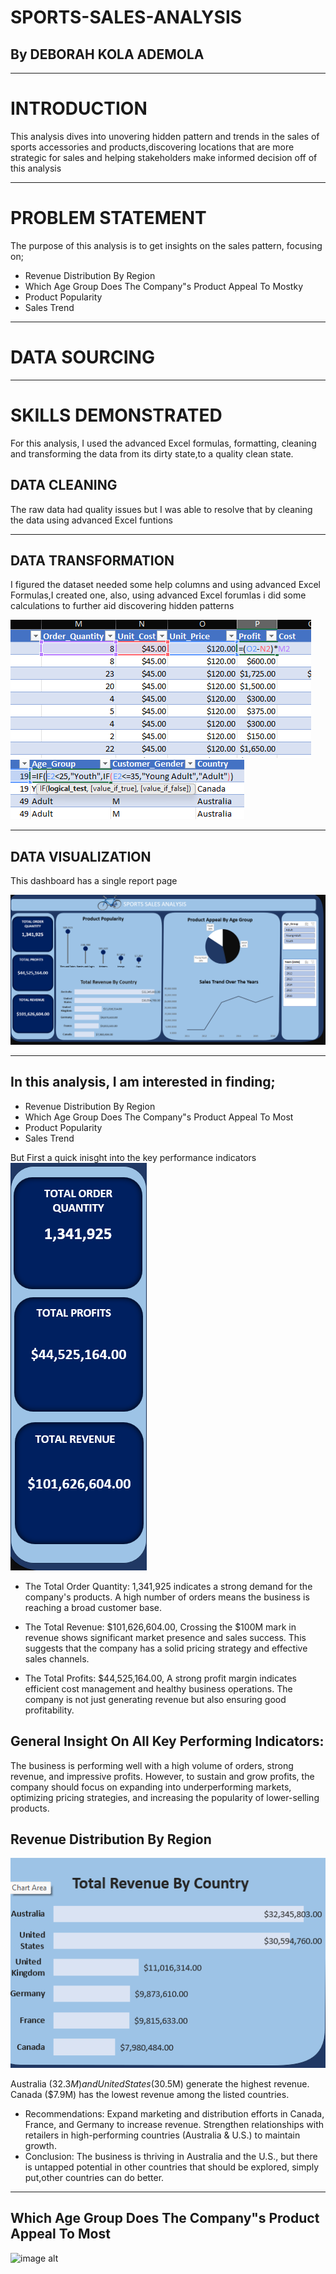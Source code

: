 # SPORTS-SALES-ANALYSIS

## By DEBORAH KOLA ADEMOLA

___

# INTRODUCTION
This analysis dives into unovering hidden pattern and trends in the sales of sports accessories and products,discovering locations that are more strategic for sales and helping stakeholders make informed decision off of this analysis

___

# PROBLEM STATEMENT
The purpose of this analysis is to get insights on the sales pattern, focusing on;
* Revenue Distribution By Region
* Which Age Group Does The Company"s Product Appeal To Mostky
* Product Popularity
* Sales Trend

___

# DATA SOURCING

___

# SKILLS DEMONSTRATED
For this analysis, I used the advanced Excel formulas, formatting, cleaning and transforming the data from its dirty state,to a quality clean state.

## DATA CLEANING
The raw data had quality issues but I was able to resolve that by cleaning the data using advanced Excel funtions

___

## DATA TRANSFORMATION
I figured the dataset needed some help columns and using advanced Excel Formulas,I created one, also, using advanced Excel forumlas i did some calculations to further aid discovering hidden patterns

![image alt](https://github.com/Temitope-Kola/SPORTS-SALES-ANALYSIS/blob/main/sports%20images/data%20manipulation%20for%20sports%20sales%20-%20Copy.png?raw=true)
![image alt](https://github.com/Temitope-Kola/SPORTS-SALES-ANALYSIS/blob/main/sports%20images/data%20transformation%20for%20sports%20sales%20-%20Copy.png?raw=true)

___

## DATA VISUALIZATION
This dashboard has a single report page

![image alt](https://github.com/Temitope-Kola/SPORTS-SALES-ANALYSIS/blob/main/sports%20images/sport%20sales_analysis%20dashboard.png?raw=true)
___

## In this analysis, I am interested in finding;
* Revenue Distribution By Region
* Which Age Group Does The Company"s Product Appeal To Most
* Product Popularity
* Sales Trend

But First a quick inisght into the key performance indicators
![image alt](https://github.com/Temitope-Kola/SPORTS-SALES-ANALYSIS/blob/main/sports%20images/KPI%20for%20sports%20analysis.png?raw=true)

* The Total Order Quantity: 1,341,925 indicates a strong demand for the company's products. A high number of orders means the business is reaching a broad customer base.

* The Total Revenue: $101,626,604.00, Crossing the $100M mark in revenue shows significant market presence and sales success. This suggests that the company has a solid pricing strategy and effective sales channels.
 
* The Total Profits: $44,525,164.00, A strong profit margin indicates efficient cost management and healthy business operations. The company is not just generating revenue but also ensuring good profitability.

## General Insight On All Key Performing Indicators:
The business is performing well with a high volume of orders, strong revenue, and impressive profits. However, to sustain and grow profits, the company should focus on expanding into underperforming markets, optimizing pricing strategies, and increasing the popularity of lower-selling products. 

## Revenue Distribution By Region
![image alt](https://github.com/Temitope-Kola/SPORTS-SALES-ANALYSIS/blob/main/sports%20images/total%20revenue%20for%20sports%20analysis.png?raw=true)

Australia ($32.3M) and United States ($30.5M) generate the highest revenue.
Canada ($7.9M) has the lowest revenue among the listed countries.

* Recommendations:
Expand marketing and distribution efforts in Canada, France, and Germany to increase revenue.
Strengthen relationships with retailers in high-performing countries (Australia & U.S.) to maintain growth.
* Conclusion:
The business is thriving in Australia and the U.S., but there is untapped potential in other countries that should be explored, simply put,other countries can do better.

___

## Which Age Group Does The Company"s Product Appeal To Most
![image alt]()

